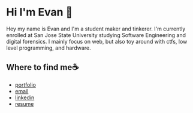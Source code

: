 # Hi I'm Evan :wave:

Hey my name is Evan and I'm a student maker and tinkerer. I'm currently enrolled at San Jose State University studying Software Engineering and digital forensics.  I mainly focus on web, but also toy around with ctfs, low level programming, and hardware.

## Where to find me:coffee:
* [portfolio](https://evannishi.me/)
* [email](evan@evannishi.me)
* [linkedin](https://www.linkedin.com/in/evan-nishi/)
* [resume](https://evannishi.me/Evan-Nishi-Resume.pdf)
